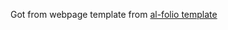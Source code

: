 Got from webpage template from  [al-folio template](https://github.com/alshedivat/al-folio/tree/master)
